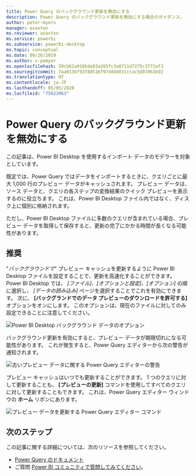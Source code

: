```yaml
---
title: Power Query のバックグラウンド更新を無効にする
description: Power Query のバックグラウンド更新を無効にする場合のガイダンス。
author: peter-myers
manager: asaxton
ms.reviewer: asaxton
ms.service: powerbi
ms.subservice: powerbi-desktop
ms.topic: conceptual
ms.date: 09/26/2019
ms.author: v-pemyer
ms.openlocfilehash: 59cb62a9186da03a265fc3a8711d7275c3772af3
ms.sourcegitcommit: 7aa0136f93f88516f97ddd8031ccac5d07863b92
ms.translationtype: HT
ms.contentlocale: ja-JP
ms.lasthandoff: 05/05/2020
ms.locfileid: "75623063"
---
```

# <a name="disable-power-query-background-refresh"></a>Power Query のバックグラウンド更新を無効にする

この記事は、Power BI Desktop を使用するインポート データのモデラーを対象としています。

既定では、Power Query ではデータをインポートするときに、クエリごとに最大 1,000 行のプレビュー データがキャッシュされます。 プレビュー データは、ソース データと、クエリの各ステップの変換結果のクイック プレビューを表示するのに役立ちます。 これは、Power BI Desktop ファイル内ではなく、ディスク上に個別に格納されます。

ただし、Power BI Desktop ファイルに多数のクエリが含まれている場合、プレビュー データを取得して保存すると、更新の完了にかかる時間が長くなる可能性があります。

## <a name="recommendation"></a>推奨

"_バックグラウンドで_" プレビュー キャッシュを更新するように Power BI Desktop ファイルを設定することで、更新を高速化することができます。 Power BI Desktop では、 _[ファイル]、[オプションと設定]、[オプション]_ の順に選択し、 _[データの読み込み]_ ページを選択することでこれを有効にできます。 次に、 **[バックグランドでのデータ プレビューのダウンロードを許可する]** オプションをオンにします。 このオプションは、現在のファイルに対してのみ設定できることに注意してください。

![Power BI Desktop バックグラウンド データのオプション](media/power-query-background-refresh/power-query-options-background-data.png)

バックグラウンド更新を有効にすると、プレビュー データが期限切れになる可能性があります。 これが発生すると、Power Query エディターから次の警告が通知されます。

![古いプレビュー データに関する Power Query エディターの警告](media/power-query-background-refresh/power-query-preview-data-old.png)

プレビュー キャッシュはいつでも更新することができます。 1 つのクエリに対して更新することも、 **[プレビューの更新]** コマンドを使用してすべてのクエリに対して更新することもできます。 これは、Power Query エディター ウィンドウの **ホーム** リボンにあります。

![プレビュー データを更新する Power Query エディター コマンド](media/power-query-background-refresh/power-query-refresh-preview-data.png)

## <a name="next-steps"></a>次のステップ

この記事に関する詳細については、次のリソースを参照してください。

- [Power Query のドキュメント](/power-query/)
- ご質問 [Power BI コミュニティで質問してみてください](https://community.powerbi.com/)。

